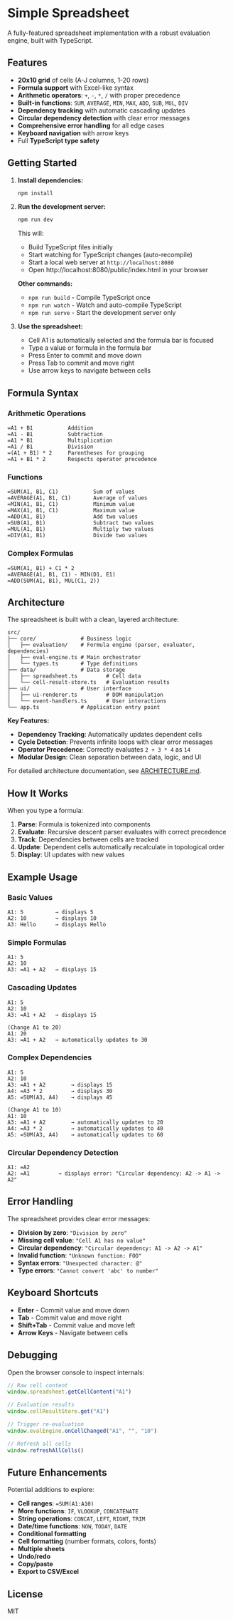 # Simple Spreadsheet

A fully-featured spreadsheet implementation with a robust evaluation engine, built with TypeScript.

## Features

- **20x10 grid** of cells (A-J columns, 1-20 rows)
- **Formula support** with Excel-like syntax
- **Arithmetic operators**: `+`, `-`, `*`, `/` with proper precedence
- **Built-in functions**: `SUM`, `AVERAGE`, `MIN`, `MAX`, `ADD`, `SUB`, `MUL`, `DIV`
- **Dependency tracking** with automatic cascading updates
- **Circular dependency detection** with clear error messages
- **Comprehensive error handling** for all edge cases
- **Keyboard navigation** with arrow keys
- Full **TypeScript type safety**

## Getting Started

1. **Install dependencies:**
   ```bash
   npm install
   ```

2. **Run the development server:**
   ```bash
   npm run dev
   ```
   This will:
   - Build TypeScript files initially
   - Start watching for TypeScript changes (auto-recompile)
   - Start a local web server at `http://localhost:8080`
   - Open http://localhost:8080/public/index.html in your browser

   **Other commands:**
   - `npm run build` - Compile TypeScript once
   - `npm run watch` - Watch and auto-compile TypeScript
   - `npm run serve` - Start the development server only

3. **Use the spreadsheet:**
   - Cell A1 is automatically selected and the formula bar is focused
   - Type a value or formula in the formula bar
   - Press Enter to commit and move down
   - Press Tab to commit and move right
   - Use arrow keys to navigate between cells

## Formula Syntax

### Arithmetic Operations
```
=A1 + B1           Addition
=A1 - B1           Subtraction
=A1 * B1           Multiplication
=A1 / B1           Division
=(A1 + B1) * 2     Parentheses for grouping
=A1 + B1 * 2       Respects operator precedence
```

### Functions
```
=SUM(A1, B1, C1)           Sum of values
=AVERAGE(A1, B1, C1)       Average of values
=MIN(A1, B1, C1)           Minimum value
=MAX(A1, B1, C1)           Maximum value
=ADD(A1, B1)               Add two values
=SUB(A1, B1)               Subtract two values
=MUL(A1, B1)               Multiply two values
=DIV(A1, B1)               Divide two values
```

### Complex Formulas
```
=SUM(A1, B1) + C1 * 2
=AVERAGE(A1, B1, C1) - MIN(D1, E1)
=ADD(SUM(A1, B1), MUL(C1, 2))
```

## Architecture

The spreadsheet is built with a clean, layered architecture:

```
src/
├── core/              # Business logic
│   ├── evaluation/    # Formula engine (parser, evaluator, dependencies)
│   ├── eval-engine.ts # Main orchestrator
│   └── types.ts       # Type definitions
├── data/              # Data storage
│   ├── spreadsheet.ts         # Cell data
│   └── cell-result-store.ts   # Evaluation results
├── ui/                # User interface
│   ├── ui-renderer.ts         # DOM manipulation
│   └── event-handlers.ts      # User interactions
└── app.ts             # Application entry point
```

**Key Features:**
- **Dependency Tracking**: Automatically updates dependent cells
- **Cycle Detection**: Prevents infinite loops with clear error messages
- **Operator Precedence**: Correctly evaluates `2 + 3 * 4` as `14`
- **Modular Design**: Clean separation between data, logic, and UI

For detailed architecture documentation, see [ARCHITECTURE.md](ARCHITECTURE.md).

## How It Works

When you type a formula:
1. **Parse**: Formula is tokenized into components
2. **Evaluate**: Recursive descent parser evaluates with correct precedence
3. **Track**: Dependencies between cells are tracked
4. **Update**: Dependent cells automatically recalculate in topological order
5. **Display**: UI updates with new values

## Example Usage

### Basic Values
```
A1: 5          → displays 5
A2: 10         → displays 10
A3: Hello      → displays Hello
```

### Simple Formulas
```
A1: 5
A2: 10
A3: =A1 + A2   → displays 15
```

### Cascading Updates
```
A1: 5
A2: 10
A3: =A1 + A2   → displays 15

(Change A1 to 20)
A1: 20
A3: =A1 + A2   → automatically updates to 30
```

### Complex Dependencies
```
A1: 5
A2: 10
A3: =A1 + A2        → displays 15
A4: =A3 * 2         → displays 30
A5: =SUM(A3, A4)    → displays 45

(Change A1 to 10)
A1: 10
A3: =A1 + A2        → automatically updates to 20
A4: =A3 * 2         → automatically updates to 40
A5: =SUM(A3, A4)    → automatically updates to 60
```

### Circular Dependency Detection
```
A1: =A2
A2: =A1         → displays error: "Circular dependency: A2 -> A1 -> A2"
```

## Error Handling

The spreadsheet provides clear error messages:

- **Division by zero**: `"Division by zero"`
- **Missing cell value**: `"Cell A1 has no value"`
- **Circular dependency**: `"Circular dependency: A1 -> A2 -> A1"`
- **Invalid function**: `"Unknown function: FOO"`
- **Syntax errors**: `"Unexpected character: @"`
- **Type errors**: `"Cannot convert 'abc' to number"`

## Keyboard Shortcuts

- **Enter** - Commit value and move down
- **Tab** - Commit value and move right
- **Shift+Tab** - Commit value and move left
- **Arrow Keys** - Navigate between cells

## Debugging

Open the browser console to inspect internals:

```javascript
// Raw cell content
window.spreadsheet.getCellContent("A1")

// Evaluation results
window.cellResultStore.get("A1")

// Trigger re-evaluation
window.evalEngine.onCellChanged("A1", "", "10")

// Refresh all cells
window.refreshAllCells()
```

## Future Enhancements

Potential additions to explore:
- **Cell ranges**: `=SUM(A1:A10)`
- **More functions**: `IF`, `VLOOKUP`, `CONCATENATE`
- **String operations**: `CONCAT`, `LEFT`, `RIGHT`, `TRIM`
- **Date/time functions**: `NOW`, `TODAY`, `DATE`
- **Conditional formatting**
- **Cell formatting** (number formats, colors, fonts)
- **Multiple sheets**
- **Undo/redo**
- **Copy/paste**
- **Export to CSV/Excel**

## License

MIT
